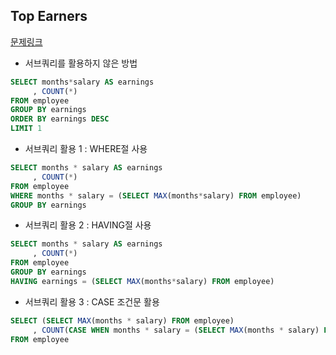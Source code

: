 ## Top Earners
[문제링크](https://www.hackerrank.com/challenges/earnings-of-employees/problem?h_r=internal-search)   
- 서브쿼리를 활용하지 않은 방법
```sql
SELECT months*salary AS earnings
     , COUNT(*)
FROM employee
GROUP BY earnings
ORDER BY earnings DESC
LIMIT 1
```
- 서브쿼리 활용 1 : WHERE절 사용
```sql
SELECT months * salary AS earnings
     , COUNT(*)
FROM employee
WHERE months * salary = (SELECT MAX(months*salary) FROM employee)
GROUP BY earnings
```

- 서브쿼리 활용 2 : HAVING절 사용
```SQL
SELECT months * salary AS earnings
     , COUNT(*)
FROM employee
GROUP BY earnings
HAVING earnings = (SELECT MAX(months*salary) FROM employee)
```

- 서브쿼리 활용 3 : CASE 조건문 활용
```SQL
SELECT (SELECT MAX(months * salary) FROM employee)
     , COUNT(CASE WHEN months * salary = (SELECT MAX(months * salary) FROM employee) THEN 1 END)
FROM employee
```
